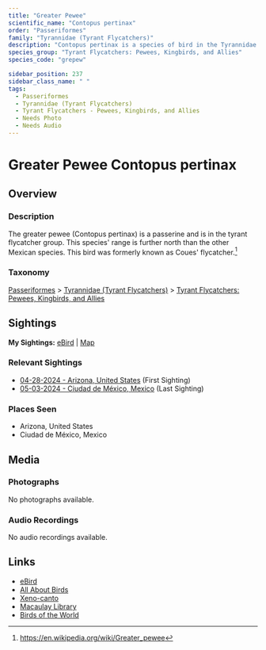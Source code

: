 ```yaml
---
title: "Greater Pewee"
scientific_name: "Contopus pertinax"
order: "Passeriformes"
family: "Tyrannidae (Tyrant Flycatchers)"
description: "Contopus pertinax is a species of bird in the Tyrannidae (Tyrant Flycatchers) family. It has been observed 2 times."
species_group: "Tyrant Flycatchers: Pewees, Kingbirds, and Allies"
species_code: "grepew"

sidebar_position: 237
sidebar_class_name: " "
tags: 
  - Passeriformes
  - Tyrannidae (Tyrant Flycatchers)
  - Tyrant Flycatchers - Pewees, Kingbirds, and Allies
  - Needs Photo
  - Needs Audio
---
```


# Greater Pewee <span className='sci_name'>Contopus pertinax</span>

## Overview

### Description
The greater pewee (Contopus pertinax) is a passerine and is in the tyrant flycatcher group. This species' range is further north than the other Mexican species. This bird was formerly known as Coues' flycatcher.[^1]

[^1]: https://en.wikipedia.org/wiki/Greater_pewee

### Taxonomy
[Passeriformes](/tags/passeriformes) > [Tyrannidae (Tyrant Flycatchers)](/tags/tyrannidae-tyrant-flycatchers) > [Tyrant Flycatchers: Pewees, Kingbirds, and Allies](/tags/tyrant-flycatchers-pewees-kingbirds-and-allies)


## Sightings

**My Sightings:** [eBird](https://ebird.org/lifelist?r=world&time=life&spp=grepew) | [Map](/map?species_code=grepew)

### Relevant Sightings

* [04-28-2024 - Arizona, United States](https://ebird.org/checklist/S170824764) (First Sighting)
* [05-03-2024 - Ciudad de México, Mexico](https://ebird.org/checklist/S171944247) (Last Sighting)

### Places Seen

* Arizona, United States
* Ciudad de México, Mexico



## Media
### Photographs
No photographs available.

### Audio Recordings
No audio recordings available.

## Links
* [eBird](https://ebird.org/species/grepew) 
* [All About Birds](https://www.allaboutbirds.org/guide/grepew) 
* [Xeno-canto](https://www.xeno-canto.org/species/contopus-pertinax) 
* [Macaulay Library](https://search.macaulaylibrary.org/catalog?taxonCode=grepew&sort=rating_rank_desc)
* [Birds of the World](https://birdsoftheworld.org/bow/species/grepew)
